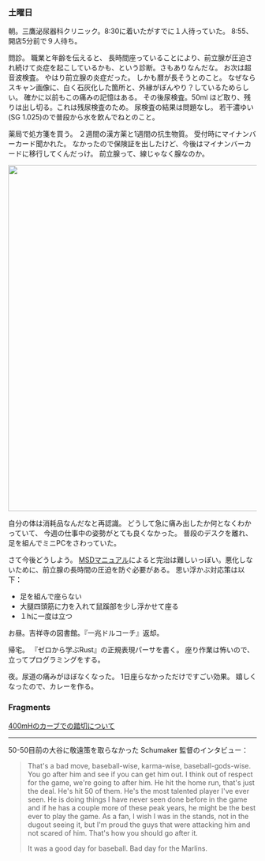 ### 土曜日

朝。三鷹泌尿器科クリニック。8:30に着いたがすでに１人待っていた。
8:55、開店5分前で９人待ち。

問診。
職業と年齢を伝えると、
長時間座っていることにより、前立腺が圧迫され続けて炎症を起こしているかも、という診断。さもありなんだな。
お次は超音波検査。
やはり前立腺の炎症だった。
しかも暦が長そうとのこと。
なぜならスキャン画像に、白く石灰化した箇所と、外縁がぼんやり？しているためらしい。
確かに以前もこの痛みの記憶はある。
その後尿検査。50ml ほど取り、残りは出し切る。これは残尿検査のため。
尿検査の結果は問題なし。
若干濃ゆい(SG 1.025)ので普段から水を飲んでねとのこと。

薬局で処方箋を買う。
２週間の漢方薬と1週間の抗生物質。
受付時にマイナンバーカード聞かれた。
なかったので保険証を出したけど、今後はマイナンバーカードに移行してくんだっけ。
前立腺って、線じゃなく腺なのか。

<img src="https://i.imgur.com/bHPiUTq.jpeg" width="700">

自分の体は消耗品なんだなと再認識。
どうして急に痛み出したか何となくわかっていて、
今週の仕事中の姿勢がとても良くなかった。
普段のデスクを離れ、足を組んでミニPCをさわっていた。

さて今後どうしよう。
[MSDマニュアル](https://www.msdmanuals.com/ja-jp/home/21-%E7%94%B7%E6%80%A7%E3%81%AE%E5%81%A5%E5%BA%B7%E4%B8%8A%E3%81%AE%E5%95%8F%E9%A1%8C/%E8%89%AF%E6%80%A7%E3%81%AE%E5%89%8D%E7%AB%8B%E8%85%BA%E7%96%BE%E6%82%A3/%E5%89%8D%E7%AB%8B%E8%85%BA%E7%82%8E)によると完治は難しいっぽい。悪化しないために、前立腺の長時間の圧迫を防ぐ必要がある。
思い浮かぶ対応策は以下：

* 足を組んで座らない
* 大腿四頭筋に力を入れて鼠蹊部を少し浮かせて座る
* １hに一度は立つ

お昼。吉祥寺の図書館。『一兆ドルコーチ』返却。

帰宅。
『ゼロから学ぶRust』の正規表現パーサを書く。
座り作業は怖いので、立ってプログラミングをする。

夜。尿道の痛みがほぼなくなった。
1日座らなかっただけですごい効果。
嬉しくなったので、カレーを作る。

### Fragments

[400mHのカーブでの踏切について](https://www.youtube.com/watch?v=Or0VGHMYMek)

---

50-50目前の大谷に敬遠策を取らなかった
Schumaker 監督のインタビュー：

> That's a bad move, baseball-wise, karma-wise, baseball-gods-wise. You go after him and see if you can get him out. I think out of respect for the game, we're going to after him. He hit the home run, that's just the deal. He's hit 50 of them. He's the most talented player I've ever seen. He is doing things I have never seen done before in the game and if he has a couple more of these peak years, he might be the best ever to play the game. As a fan, I wish I was in the stands, not in the dugout seeing it, but I'm proud the guys that were attacking him and not scared of him. That's how you should go after it.<br>
>
> It was a good day for baseball. Bad day for the Marlins.
